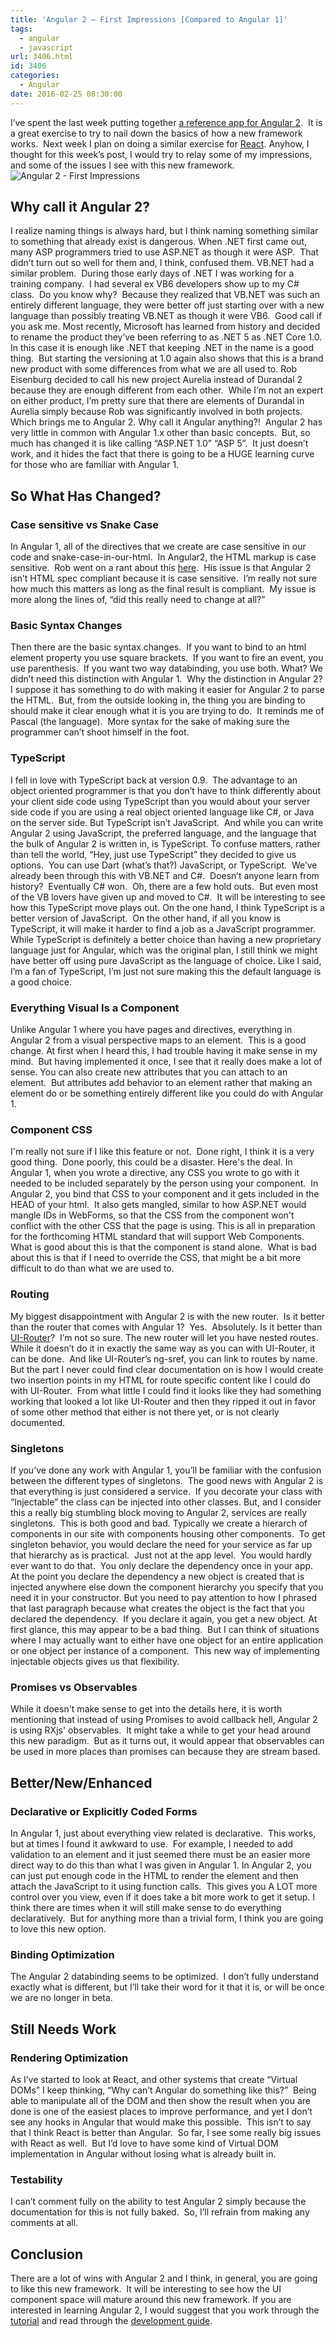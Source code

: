 ```yaml
---
title: 'Angular 2 – First Impressions [Compared to Angular 1]'
tags:
  - angular
  - javascript
url: 3406.html
id: 3406
categories:
  - Angular
date: 2016-02-25 08:30:00
---
```


I’ve spent the last week putting together [a reference app for Angular 2](//github.com/DaveMBush/MEA2N_CRUD_Reference_App).  It is a great exercise to try to nail down the basics of how a new framework works.  Next week I plan on doing a similar exercise for [React](//facebook.github.io/react/). Anyhow, I thought for this week’s post, I would try to relay some of my impressions, and some of the issues I see with this new framework. ![Angular 2 - First Impressions](/uploads/2016/02/image-3.png "Angular 2 - First Impressions") 

Why call it Angular 2?
----------------------

I realize naming things is always hard, but I think naming something similar to something that already exist is dangerous. When .NET first came out, many ASP programmers tried to use ASP.NET as though it were ASP.  That didn’t turn out so well for them and, I think, confused them. VB.NET had a similar problem.  During those early days of .NET I was working for a training company.  I had several ex VB6 developers show up to my C# class.  Do you know why?  Because they realized that VB.NET was such an entirely different language, they were better off just starting over with a new language than possibly treating VB.NET as though it were VB6.  Good call if you ask me. Most recently, Microsoft has learned from history and decided to rename the product they’ve been referring to as .NET 5 as .NET Core 1.0.  In this case it is enough like .NET that keeping .NET in the name is a good thing.  But starting the versioning at 1.0 again also shows that this is a brand new product with some differences from what we are all used to. Rob Eisenburg decided to call his new project Aurelia instead of Durandal 2 because they are enough different from each other.  While I’m not an expert on either product, I’m pretty sure that there are elements of Durandal in Aurelia simply because Rob was significantly involved in both projects. Which brings me to Angular 2. Why call it Angular anything?!  Angular 2 has very little in common with Angular 1.x other than basic concepts.  But, so much has changed it is like calling “ASP.NET 1.0” “ASP 5”.  It just doesn’t work, and it hides the fact that there is going to be a HUGE learning curve for those who are familiar with Angular 1.

So What Has Changed?
--------------------

### Case sensitive vs Snake Case

In Angular 1, all of the directives that we create are case sensitive in our code and snake-case-in-our-html.  In Angular2, the HTML markup is case sensitive.  Rob went on a rant about this [here](//eisenbergeffect.bluespire.com/on-angular-2-and-html/).  His issue is that Angular 2 isn’t HTML spec compliant because it is case sensitive.  I’m really not sure how much this matters as long as the final result is compliant.  My issue is more along the lines of, “did this really need to change at all?”

### Basic Syntax Changes

Then there are the basic syntax changes.  If you want to bind to an html element property you use square brackets.  If you want to fire an event, you use parenthesis.  If you want two way databinding, you use both. What? We didn’t need this distinction with Angular 1.  Why the distinction in Angular 2?  I suppose it has something to do with making it easier for Angular 2 to parse the HTML.  But, from the outside looking in, the thing you are binding to should make it clear enough what it is you are trying to do.  It reminds me of Pascal (the language).  More syntax for the sake of making sure the programmer can’t shoot himself in the foot.

### TypeScript

I fell in love with TypeScript back at version 0.9.  The advantage to an object oriented programmer is that you don’t have to think differently about your client side code using TypeScript than you would about your server side code if you are using a real object oriented language like C#, or Java on the server side. But TypeScript isn’t JavaScript.  And while you can write Angular 2 using JavaScript, the preferred language, and the language that the bulk of Angular 2 is written in, is TypeScript. To confuse matters, rather than tell the world, “Hey, just use TypeScript” they decided to give us options.  You can use Dart (what’s that?) JavaScript, or TypeScript.  We’ve already been through this with VB.NET and C#.  Doesn’t anyone learn from history?  Eventually C# won.  Oh, there are a few hold outs.  But even most of the VB lovers have given up and moved to C#.  It will be interesting to see how this TypeScript move plays out. On the one hand, I think TypeScript is a better version of JavaScript.  On the other hand, if all you know is TypeScript, it will make it harder to find a job as a JavaScript programmer. While TypeScript is definitely a better choice than having a new proprietary language just for Angular, which was the original plan, I still think we might have better off using pure JavaScript as the language of choice. Like I said, I’m a fan of TypeScript, I’m just not sure making this the default language is a good choice.

### Everything Visual Is a Component

Unlike Angular 1 where you have pages and directives, everything in Angular 2 from a visual perspective maps to an element.  This is a good change. At first when I heard this, I had trouble having it make sense in my mind.  But having implemented it once, I see that it really does make a lot of sense. You can also create new attributes that you can attach to an element.  But attributes add behavior to an element rather that making an element do or be something entirely different like you could do with Angular 1.

### Component CSS

I'm really not sure if I like this feature or not.  Done right, I think it is a very good thing.  Done poorly, this could be a disaster. Here's the deal. In Angular 1, when you wrote a directive, any CSS you wrote to go with it needed to be included separately by the person using your component.  In Angular 2, you bind that CSS to your component and it gets included in the HEAD of your html.  It also gets mangled, similar to how ASP.NET would mangle IDs in WebForms, so that the CSS from the component won't conflict with the other CSS that the page is using. This is all in preparation for the forthcoming HTML standard that will support Web Components. What is good about this is that the component is stand alone.  What is bad about this is that if I need to override the CSS, that might be a bit more difficult to do than what we are used to.

### Routing

My biggest disappointment with Angular 2 is with the new router.  Is it better than the router that comes with Angular 1?  Yes.  Absolutely. Is it better than [UI-Router](//angular-ui.github.io/ui-router/)?  I’m not so sure. The new router will let you have nested routes.  While it doesn’t do it in exactly the same way as you can with UI-Router, it can be done.  And like UI-Router’s ng-sref, you can link to routes by name. But the part I never could find clear documentation on is how I would create two insertion points in my HTML for route specific content like I could do with UI-Router.  From what little I could find it looks like they had something working that looked a lot like UI-Router and then they ripped it out in favor of some other method that either is not there yet, or is not clearly documented.

### Singletons

If you’ve done any work with Angular 1, you’ll be familiar with the confusion between the different types of singletons.  The good news with Angular 2 is that everything is just considered a service.  If you decorate your class with “Injectable” the class can be injected into other classes. But, and I consider this a really big stumbling block moving to Angular 2, services are really singletons.  This is both good and bad. Typically we create a hierarch of components in our site with components housing other components.  To get singleton behavior, you would declare the need for your service as far up that hierarchy as is practical.  Just not at the app level.  You would hardly ever want to do that.  You only declare the dependency once in your app.  At the point you declare the dependency a new object is created that is injected anywhere else down the component hierarchy you specify that you need it in your constructor. But you need to pay attention to how I phrased that last paragraph because what creates the object is the fact that you declared the dependency.  If you declare it again, you get a new object. At first glance, this may appear to be a bad thing.  But I can think of situations where I may actually want to either have one object for an entire application or one object per instance of a component.  This new way of implementing injectable objects gives us that flexibility.

### Promises vs Observables

While it doesn't make sense to get into the details here, it is worth mentioning that instead of using Promises to avoid callback hell, Angular 2 is using RXjs' observables.  It might take a while to get your head around this new paradigm.  But as it turns out, it would appear that observables can be used in more places than promises can because they are stream based.

Better/New/Enhanced
-------------------

### Declarative or Explicitly Coded Forms

In Angular 1, just about everything view related is declarative.  This works, but at times I found it awkward to use.  For example, I needed to add validation to an element and it just seemed there must be an easier more direct way to do this than what I was given in Angular 1. In Angular 2, you can just put enough code in the HTML to render the element and then attach the JavaScript to it using function calls.  This gives you A LOT more control over you view, even if it does take a bit more work to get it setup. I think there are times when it will still make sense to do everything declaratively.  But for anything more than a trivial form, I think you are going to love this new option.

### Binding Optimization

The Angular 2 databinding seems to be optimized.  I don’t fully understand exactly what is different, but I’ll take their word for it that it is, or will be once we are no longer in beta.

Still Needs Work
----------------

### Rendering Optimization

As I’ve started to look at React, and other systems that create “Virtual DOMs” I keep thinking, “Why can’t Angular do something like this?”  Being able to manipulate all of the DOM and then show the result when you are done is one of the easiest places to improve performance, and yet I don’t see any hooks in Angular that would make this possible.  This isn’t to say that I think React is better than Angular.  So far, I see some really big issues with React as well.  But I’d love to have some kind of Virtual DOM implementation in Angular without losing what is already built in.

### Testability

I can’t comment fully on the ability to test Angular 2 simply because the documentation for this is not fully baked.  So, I’ll refrain from making any comments at all.

Conclusion
----------

There are a lot of wins with Angular 2 and I think, in general, you are going to like this new framework.  It will be interesting to see how the UI component space will mature around this new framework. If you are interested in learning Angular 2, I would suggest that you work through the [tutorial](//angular.io/docs/ts/latest/tutorial/) and read through the [development guide](//angular.io/docs/ts/latest/guide/).
